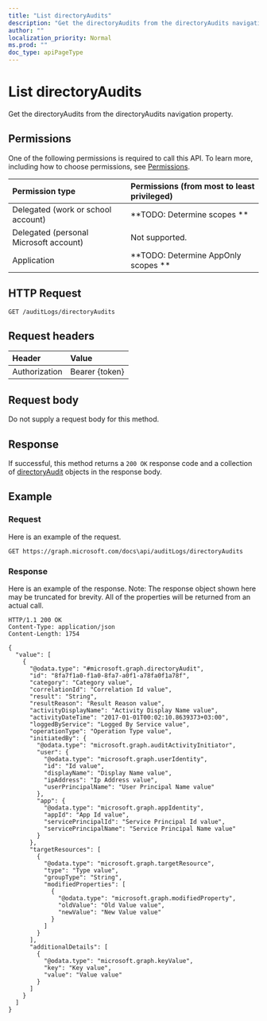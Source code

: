 ```yaml
---
title: "List directoryAudits"
description: "Get the directoryAudits from the directoryAudits navigation property."
author: ""
localization_priority: Normal
ms.prod: ""
doc_type: apiPageType
---
```


# List directoryAudits

Get the directoryAudits from the directoryAudits navigation property.

## Permissions
One of the following permissions is required to call this API. To learn more, including how to choose permissions, see [Permissions](/concepts/permissions-reference.md).

|Permission type|Permissions (from most to least privileged)|
|:---|:---|
|Delegated (work or school account)|**TODO: Determine scopes **|
|Delegated (personal Microsoft account)|Not supported.|
|Application|**TODO: Determine AppOnly scopes **|

## HTTP Request
<!-- {
  "blockType": "ignored"
}
-->
``` http
GET /auditLogs/directoryAudits
```

## Request headers
|Header|Value|
|:---|:---|
|Authorization|Bearer {token}|

## Request body
Do not supply a request body for this method.

## Response
If successful, this method returns a `200 OK` response code and a collection of [directoryAudit](../resources/directoryaudit.md) objects in the response body.

## Example

### Request
Here is an example of the request.
<!-- {
  "blockType": "request",
  "name": "get_directoryaudit"
}
-->
``` http
GET https://graph.microsoft.com/docs\api/auditLogs/directoryAudits
```

### Response
Here is an example of the response. Note: The response object shown here may be truncated for brevity. All of the properties will be returned from an actual call.
<!-- {
  "blockType": "response",
  "truncated": true,
  "@odata.type": "collection(microsoft.graph.directoryaudit)"
}
-->
``` http
HTTP/1.1 200 OK
Content-Type: application/json
Content-Length: 1754

{
  "value": [
    {
      "@odata.type": "#microsoft.graph.directoryAudit",
      "id": "8fa7f1a0-f1a0-8fa7-a0f1-a78fa0f1a78f",
      "category": "Category value",
      "correlationId": "Correlation Id value",
      "result": "String",
      "resultReason": "Result Reason value",
      "activityDisplayName": "Activity Display Name value",
      "activityDateTime": "2017-01-01T00:02:10.8639373+03:00",
      "loggedByService": "Logged By Service value",
      "operationType": "Operation Type value",
      "initiatedBy": {
        "@odata.type": "microsoft.graph.auditActivityInitiator",
        "user": {
          "@odata.type": "microsoft.graph.userIdentity",
          "id": "Id value",
          "displayName": "Display Name value",
          "ipAddress": "Ip Address value",
          "userPrincipalName": "User Principal Name value"
        },
        "app": {
          "@odata.type": "microsoft.graph.appIdentity",
          "appId": "App Id value",
          "servicePrincipalId": "Service Principal Id value",
          "servicePrincipalName": "Service Principal Name value"
        }
      },
      "targetResources": [
        {
          "@odata.type": "microsoft.graph.targetResource",
          "type": "Type value",
          "groupType": "String",
          "modifiedProperties": [
            {
              "@odata.type": "microsoft.graph.modifiedProperty",
              "oldValue": "Old Value value",
              "newValue": "New Value value"
            }
          ]
        }
      ],
      "additionalDetails": [
        {
          "@odata.type": "microsoft.graph.keyValue",
          "key": "Key value",
          "value": "Value value"
        }
      ]
    }
  ]
}
```

